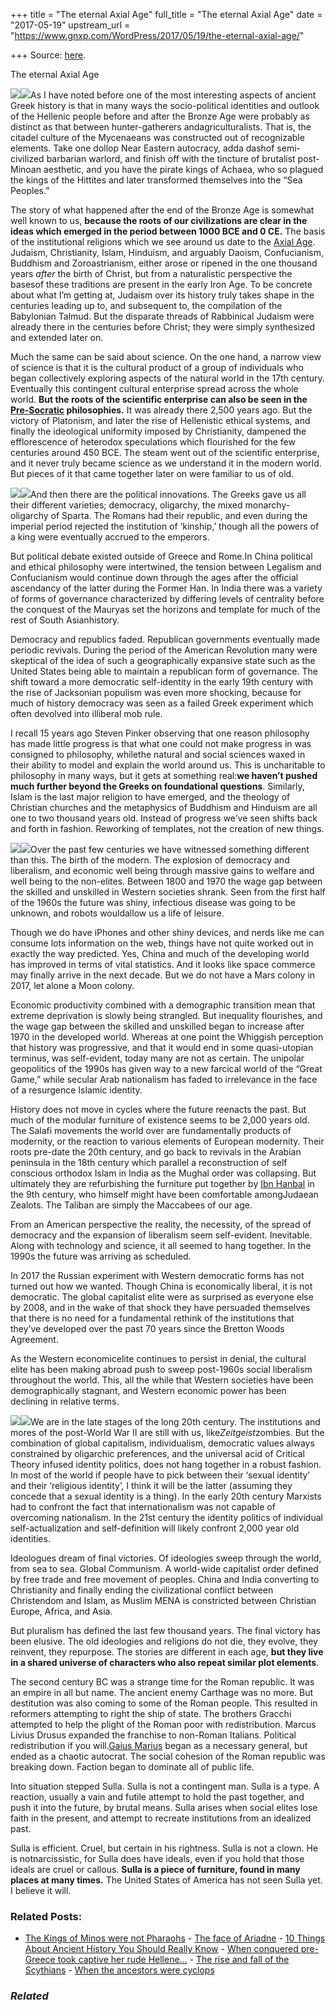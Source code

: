+++
title = "The eternal Axial Age"
full_title = "The eternal Axial Age"
date = "2017-05-19"
upstream_url = "https://www.gnxp.com/WordPress/2017/05/19/the-eternal-axial-age/"

+++
Source: [here](https://www.gnxp.com/WordPress/2017/05/19/the-eternal-axial-age/).

The eternal Axial Age

[![](https://i0.wp.com/www.gnxp.com/WordPress/wp-content/uploads/2017/05/sulla.jpg?resize=300%2C462)![](https://i0.wp.com/www.gnxp.com/WordPress/wp-content/uploads/2017/05/sulla.jpg?resize=300%2C462)](https://www.amazon.com/exec/obidos/ASIN/B000OT7UL4/geneexpressio-20)As I have noted before one of the most interesting aspects of ancient Greek history is that in many ways the socio-political identities and outlook of the Hellenic people before and after the Bronze Age were probably as distinct as that between hunter-gatherers andagriculturalists. That is, the citadel culture of the Mycenaeans was constructed out of recognizable elements. Take one dollop Near Eastern autocracy, adda dashof semi-civilized barbarian warlord, and finish off with the tincture of brutalist post-Minoan aesthetic, and you have the pirate kings of Achaea, who so plagued the kings of the Hittites and later transformed themselves into the “Sea Peoples.”

The story of what happened after the end of the Bronze Age is somewhat well known to us, **because the roots of our civilizations are clear in the ideas which emerged in the period between 1000 BCE and 0 CE.** The basis of the institutional religions which we see around us date to the [Axial Age](https://en.wikipedia.org/wiki/Axial_Age). Judaism, Christianity, Islam, Hinduism, and arguably Daoism, Confucianism, Buddhism and Zoroastrianism, either arose or ripened in the one thousand years *after* the birth of Christ, but from a naturalistic perspective the basesof these traditions are present in the early Iron Age. To be concrete about what I’m getting at, Judaism over its history truly takes shape in the centuries leading up to, and subsequent to, the compilation of the Babylonian Talmud. But the disparate threads of Rabbinical Judaism were already there in the centuries before Christ; they were simply synthesized and extended later on.

Much the same can be said about science. On the one hand, a narrow view of science is that it is the cultural product of a group of individuals who began collectively exploring aspects of the natural world in the 17th century. Eventually this contingent cultural enterprise spread across the whole world. **But the roots of the scientific enterprise can also be seen in the [Pre-Socratic](https://en.wikipedia.org/wiki/Pre-Socratic_philosophy) philosophies.** It was already there 2,500 years ago. But the victory of Platonism, and later the rise of Hellenistic ethical systems, and finally the ideological uniformity imposed by Christianity, dampened the efflorescence of heterodox speculations which flourished for the few centuries around 450 BCE. The steam went out of the scientific enterprise, and it never truly became science as we understand it in the modern world. But pieces of it that came together later on were familiar to us of old.

[![](https://i0.wp.com/www.gnxp.com/WordPress/wp-content/uploads/2017/05/51JJsiBXajL._SY344_BO1204203200_.jpg?resize=226%2C346)![](https://i0.wp.com/www.gnxp.com/WordPress/wp-content/uploads/2017/05/51JJsiBXajL._SY344_BO1204203200_.jpg?resize=226%2C346)](https://www.amazon.com/exec/obidos/ASIN/B003DYGOQO/geneexpressio-20)And then there are the political innovations. The Greeks gave us all their different varieties; democracy, oligarchy, the mixed monarchy-oligarchy of Sparta. The Romans had their republic, and even during the imperial period rejected the institution of ‘kinship,’ though all the powers of a king were eventually accrued to the emperors.

But political debate existed outside of Greece and Rome.In China political and ethical philosophy were intertwined, the tension between Legalism and Confucianism would continue down through the ages after the official ascendancy of the latter during the Former Han. In India there was a variety of forms of governance characterized by differing levels of centrality before the conquest of the Mauryas set the horizons and template for much of the rest of South Asianhistory.

Democracy and republics faded. Republican governments eventually made periodic revivals. During the period of the American Revolution many were skeptical of the idea of such a geographically expansive state such as the United States being able to maintain a republican form of governance. The shift toward a more democratic self-identity in the early 19th century with the rise of Jacksonian populism was even more shocking, because for much of history democracy was seen as a failed Greek experiment which often devolved into illiberal mob rule.

I recall 15 years ago Steven Pinker observing that one reason philosophy has made little progress is that what one could not make progress in was consigned to philosophy, whilethe natural and social sciences waxed in their ability to model and explain the world around us. This is uncharitable to philosophy in many ways, but it gets at something real:**we haven’t pushed much further beyond the Greeks on foundational questions**. Similarly, Islam is the last major religion to have emerged, and the theology of Christian churches and the metaphysics of Buddhism and Hinduism are all one to two thousand years old. Instead of progress we’ve seen shifts back and forth in fashion. Reworking of templates, not the creation of new things.

[![](https://i0.wp.com/www.gnxp.com/WordPress/wp-content/uploads/2017/05/410uvoV1qDL._SY344_BO1204203200_.jpg?resize=228%2C346)![](https://i0.wp.com/www.gnxp.com/WordPress/wp-content/uploads/2017/05/410uvoV1qDL._SY344_BO1204203200_.jpg?resize=228%2C346)](https://www.amazon.com/exec/obidos/ASIN/0691141282/geneexpressio-20)Over the past few centuries we have witnessed something different than this. The birth of the modern. The explosion of democracy and liberalism, and economic well being through massive gains to welfare and well being to the non-elites. Between 1800 and 1970 the wage gap between the skilled and unskilled in Western societies shrank. Seen from the first half of the 1960s the future was shiny, infectious disease was going to be unknown, and robots wouldallow us a life of leisure.

Though we do have iPhones and other shiny devices, and nerds like me can consume lots information on the web, things have not quite worked out in exactly the way predicted. Yes, China and much of the developing world has improved in terms of vital statistics. And it looks like space commerce may finally arrive in the next decade. But we do not have a Mars colony in 2017, let alone a Moon colony.

Economic productivity combined with a demographic transition mean that extreme deprivation is slowly being strangled. But inequality flourishes, and the wage gap between the skilled and unskilled began to increase after 1970 in the developed world. Whereas at one point the Whiggish perception that history was progressive, and that it would end in some quasi-utopian terminus, was self-evident, today many are not as certain. The unipolar geopolitics of the 1990s has given way to a new farcical world of the “Great Game,” while secular Arab nationalism has faded to irrelevance in the face of a resurgence Islamic identity.

History does not move in cycles where the future reenacts the past. But much of the modular furniture of existence seems to be 2,000 years old. The Salafi movements the world over are fundamentally products of modernity, or the reaction to various elements of European modernity. Their roots pre-date the 20th century, and go back to revivals in the Arabian peninsula in the 18th century which parallel a reconstruction of self conscious orthodox Islam in India as the Mughal order was collapsing. But ultimately they are refurbishing the furniture put together by [Ibn Hanbal](https://en.wikipedia.org/wiki/Ahmad_ibn_Hanbal) in the 9th century, who himself might have been comfortable amongJudaean Zealots. The Taliban are simply the Maccabees of our age.

From an American perspective the reality, the necessity, of the spread of democracy and the expansion of liberalism seem self-evident. Inevitable. Along with technology and science, it all seemed to hang together. In the 1990s the future was arriving as scheduled.

In 2017 the Russian experiment with Western democratic forms has not turned out how we wanted. Though China is economically liberal, it is not democratic. The global capitalist elite were as surprised as everyone else by 2008, and in the wake of that shock they have persuaded themselves that there is no need for a fundamental rethink of the institutions that they’ve developed over the past 70 years since the Bretton Woods Agreement.

As the Western economicelite continues to persist in denial, the cultural elite has been making abroad push to sweep post-1960s social liberalism throughout the world. This, all the while that Western societies have been demographically stagnant, and Western economic power has been declining in relative terms.

[![](https://i0.wp.com/www.gnxp.com/WordPress/wp-content/uploads/2017/05/featured-1.jpg?resize=200%2C307)![](https://i0.wp.com/www.gnxp.com/WordPress/wp-content/uploads/2017/05/featured-1.jpg?resize=200%2C307)](https://www.amazon.com/exec/obidos/ASIN/B000S1LEJ2/geneexpressio-20)We are in the late stages of the long 20th century. The institutions and mores of the post-World War II are still with us, like*Zeitgeist*zombies. But the combination of global capitalism, individualism, democratic values always constrained by oligarchic preferences, and the universal acid of Critical Theory infused identity politics, does not hang together in a robust fashion. In most of the world if people have to pick between their ‘sexual identity’ and their ‘religious identity’, I think it will be the latter (assuming they concede that a sexual identity is a thing). In the early 20th century Marxists had to confront the fact that internationalism was not capable of overcoming nationalism. In the 21st century the identity politics of individual self-actualization and self-definition will likely confront 2,000 year old identities.

Ideologues dream of final victories. Of ideologies sweep through the world, from sea to sea. Global Communism. A world-wide capitalist order defined by free trade and free movement of peoples. China and India converting to Christianity and finally ending the civilizational conflict between Christendom and Islam, as Muslim MENA is constricted between Christian Europe, Africa, and Asia.

But pluralism has defined the last few thousand years. The final victory has been elusive. The old ideologies and religions do not die, they evolve, they reinvent, they repurpose. The stories are different in each age, **but they live in a shared universe of characters who also repeat similar plot elements**.

The second century BC was a strange time for the Roman republic. It was an empire in all but name. The ancient enemy Carthage was no more. But destitution was also coming to some of the Roman people. This resulted in reformers attempting to right the ship of state. The brothers Gracchi attempted to help the plight of the Roman poor with redistribution.
Marcus Livius Drusus expanded the franchise to non-Roman Italians. Political redistribution if you will.[Gaius Marius](https://en.wikipedia.org/wiki/Gaius_Marius) began as a necessary general, but ended as a chaotic autocrat. The social cohesion of the Roman republic was breaking down. Faction began to dominate all of public life.

Into situation stepped Sulla. Sulla is not a contingent man. Sulla is a type. A reaction, usually a vain and futile attempt to hold the past together, and push it into the future, by brutal means. Sulla arises when social elites lose faith in the present, and attempt to recreate institutions from an idealized past.

Sulla is efficient. Cruel, but certain in his rightness. Sulla is not a clown. He is notnarcissistic, for Sulla does have ideals, even if you hold that those ideals are cruel or callous. **Sulla is a piece of furniture, found in many places at many times.** The United States of America has not seen Sulla yet. I believe it will.

### Related Posts:

- [The Kings of Minos were not
  Pharaohs](https://www.gnxp.com/WordPress/2013/05/15/the-kings-of-minos-were-not-pharaohs/) - [The face of
  Ariadne](https://www.gnxp.com/WordPress/2010/12/14/the-face-of-ariadne/) - [10 Things About Ancient History You Should Really
  Know](https://www.gnxp.com/WordPress/2017/04/20/10-things-about-really-ancient-history-you-should-know/) - [When conquered pre-Greece took captive her rude
  Hellene…](https://www.gnxp.com/WordPress/2017/05/11/when-conquered-greece-took-captive-her-rude-conqueror/) - [The rise and fall of the
  Scythians](https://www.gnxp.com/WordPress/2021/03/31/the-rise-and-fall-of-the-scythians/) - [When the ancestors were
  cyclops](https://www.gnxp.com/WordPress/2017/08/02/when-the-ancestors-were-cyclops/)

### *Related*

[](https://www.addtoany.com/add_to/facebook?linkurl=https%3A%2F%2Fwww.gnxp.com%2FWordPress%2F2017%2F05%2F19%2Fthe-eternal-axial-age%2F&linkname=The%20eternal%20Axial%20Age "Facebook")[](https://www.addtoany.com/add_to/twitter?linkurl=https%3A%2F%2Fwww.gnxp.com%2FWordPress%2F2017%2F05%2F19%2Fthe-eternal-axial-age%2F&linkname=The%20eternal%20Axial%20Age "Twitter")[](https://www.addtoany.com/add_to/email?linkurl=https%3A%2F%2Fwww.gnxp.com%2FWordPress%2F2017%2F05%2F19%2Fthe-eternal-axial-age%2F&linkname=The%20eternal%20Axial%20Age "Email")[](https://www.addtoany.com/share)
